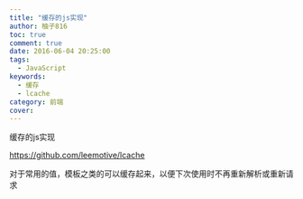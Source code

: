 ```yaml
---
title: "缓存的js实现"
author: 柚子816
toc: true
comment: true
date: 2016-06-04 20:25:00
tags: 
  - JavaScript
keywords:
  - 缓存
  - lcache
category: 前端
cover: 
---
```


缓存的js实现

<https://github.com/leemotive/lcache>

对于常用的值，模板之类的可以缓存起来，以便下次使用时不再重新解析或重新请求

